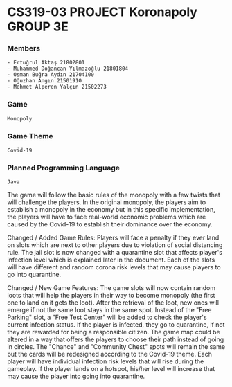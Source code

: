 # CS319-03 PROJECT Koronapoly GROUP 3E

### Members
	- Ertuğrul Aktaş 21802801
	- Muhammed Doğancan Yılmazoğlu 21801804
	- Osman Buğra Aydın 21704100
	- Oğuzhan Angın 21501910
	- Mehmet Alperen Yalçın 21502273

### Game
	Monopoly
	
### Game Theme
	Covid-19
	
### Planned Programming Language
	Java

The game will follow the basic rules of the monopoly with a few twists that will challenge the players.
In the original monopoly, the players aim to establish a monopoly in the economy but in this specific implementation, the players
will have to face real-world economic problems which are caused by the Covid-19 to establish their dominance over the economy.

Changed / Added Game Rules:
	Players will face a penalty if they ever land on slots which are next to other players due to violation of social distancing rule.
	The jail slot is now changed with a quarantine slot that affects player's infection level which is explained later in the document.
	Each of the slots will have different and random corona risk levels that may cause players to go into quarantine. 

Changed / New Game Features:
	The game slots will now contain random loots that will help the players in their way to become monopoly (the first one to land on it gets the loot).
	After the retrieval of the loot, new ones will emerge if not the same loot stays in the same spot.
	Instead of the "Free Parking" slot, a "Free Test Center" will be added to check the player's current infection status. If the player is infected,
they go to quarantine, if not they are rewarded for being a responsible citizen.
	The game map could be altered in a way that offers the players to choose their path instead of going in circles.
	The "Chance" and "Community Chest" spots will remain the same but the cards will be redesigned according to the Covid-19 theme.
	Each player will have individual infection risk levels that will rise during the gameplay. If the player lands on a hotspot, his/her level will increase
that may cause the player into going into quarantine.
